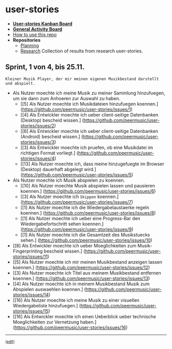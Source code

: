 # user-stories

- **[User-stories Kanban Board](https://huboard.com/peermusic/user-stories/)**
- **[General Activity Board](https://github.com/orgs/peermusic/dashboard)**
- [How to use this repo](https://github.com/peermusic/user-stories/blob/master/CONTRIBUTING.md)
- **Repositories**
    - [Planning](https://github.com/peermusic/planning)
    - [Research](https://github.com/peermusic/research) Collection of results from research user-stories.

## Sprint, 1 von 4, bis 25.11.

    Kleiner Musik Player, der mir meinen eigenen Musikbestand darstellt und abspielt.

- Als Nutzer moechte ich meine Musik zu meiner Sammlung hinzufuegen, um sie dann zum Anhoeren zur Auswahl zu haben.
    - [[5] Als Nutzer moechte ich Musikdateien hinzufuegen koennen.]
      (https://github.com/peermusic/user-stories/issues/1)
    - [[4] Als Entwickler moechte ich ueber client-seitige Datenbanken (Desktop) bescheid wissen.]
      (https://github.com/peermusic/user-stories/issues/2)
    - [[6] Als Entwickler moechte ich ueber client-seitige Datenbanken (Android) bescheid wissen.]
      (https://github.com/peermusic/user-stories/issues/3)
    - [[3] Als Entwickler moechte ich pruefen, ob eine Musikdatei im richtigen Format vorliegt.]
      (https://github.com/peermusic/user-stories/issues/4)
    - [[13] Als Nutzer moechte ich, dass meine hinzugefuegte im Browser (Desktop) dauerhaft abgelegt wird.]
      (https://github.com/peermusic/user-stories/issues/5)
- Als Nutzer moechte ich Musik abspielen zu koennen.
    - [[10] Als Nutzer moechte Musik abspielen lassen und pausieren koennen.]
      (https://github.com/peermusic/user-stories/issues/6)
    - [[3] Als Nutzer moechte ich `Skippen` koennen.]
      (https://github.com/peermusic/user-stories/issues/7)
    - [[1] Als Nutzer moechte ich die Wiedergabelaustaerke regeln koennen.]
      (https://github.com/peermusic/user-stories/issues/8)
    - [[1] Als Nutzer moechte ich ueber eine Progress-Bar den Wiedergabefortschritt sehen koennen.]
      (https://github.com/peermusic/user-stories/issues/9)
    - [[1] Als Nutzer moechte ich die Gesamtzeit des Musikstuecks sehen.]
      (https://github.com/peermusic/user-stories/issues/10)
- [[8] Als Entwickler moechte ich ueber Moeglichkeiten zum Musik-Fingerprinting bescheid wissen.]
  (https://github.com/peermusic/user-stories/issues/11)
- [[5] Als Nutzer moechte ich mir meinen Musikbestand anzeigen lassen koennen.]
  (https://github.com/peermusic/user-stories/issues/12)
- [[3] Als Nutzer moechte ich Titel aus meinem Musikbestand entfernen koennen.]
  (https://github.com/peermusic/user-stories/issues/13)
- [[4] Als Nutzer moechte ich in meinem Musikbestand Musik zum Abspielen auswaehlen koennen.]
  (https://github.com/peermusic/user-stories/issues/14)
- [[16] Als Nutzer moechte ich meine Musik zu einer visuellen Wiedergabeliste hinzufuegen.]
  (https://github.com/peermusic/user-stories/issues/15)
- [[16] Als Entwickler moechte ich einen Ueberblick ueber technische Moeglichkeiten zur Vernetzung haben.]
  (https://github.com/peermusic/user-stories/issues/16)

***
 <sub>[(edit)](https://github.com/peermusic/user-stories/edit/master/README.md)</sub>
